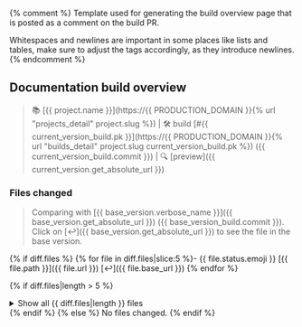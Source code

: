 {% comment %}
Template used for generating the build overview page that is posted as a comment on the build PR.

Whitespaces and newlines are important in some places like lists and tables,
make sure to adjust the tags accordingly, as they introduce newlines.
{% endcomment %}
## Documentation build overview

> 📚 [{{ project.name }}](https://{{ PRODUCTION_DOMAIN }}{% url "projects_detail" project.slug %}) | 🛠️ build [#{{ current_version_build.pk }}](https://{{ PRODUCTION_DOMAIN }}{% url "builds_detail" project.slug current_version_build.pk %}) ({{ current_version_build.commit }}) | 🔍 [preview]({{ current_version.get_absolute_url }})

### Files changed

> Comparing with [{{ base_version.verbose_name }}]({{ base_version.get_absolute_url }}) ({{ base_version_build.commit }}). Click on [↩️]({{ base_version.get_absolute_url }}) to see the file in the base version.

{% if diff.files %}
{% for file in diff.files|slice:5 %}- {{ file.status.emoji }} [{{ file.path }}]({{ file.url }}) [↩️]({{ file.base_url }})
{% endfor %}

{% if diff.files|length > 5 %}
<details>
<summary>Show all {{ diff.files|length }} files</summary>

> 📝 {{ diff.modified|length }} file(s) modified | ➕ {{ diff.added|length }} file(s) added | ❌ {{ diff.deleted|length }} file(s) deleted

| File | Status |
| --- | --- |
{% for file in diff.files %}| [{{ file.path }}]({{ file.url }}) [↩️]({{ file.base_url }}) | {{ file.status.emoji }} {{ file.status }} |
{% endfor %}

</details>
{% endif %}
{% else %}
No files changed.
{% endif %}
